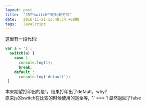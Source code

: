 ```yaml
---
layout: post
title:  "JS中switch中的比较方式"
date:   2016-11-21 13:48:34 +0800
tags:   JavaScript
---
```


这里有一段代码: 

```javascript
var a = '1';
  switch(a) {
    case 1:
      console.log(1);
      break;
    default :
      console.log('default');
 }
```

本来期望打印出的是1，结果打印出了default，why?  
原来js的switch在比较的时候使用的是全等, '1' === 1 显然返回了false
    

